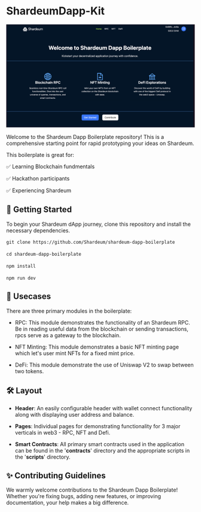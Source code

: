 # ShardeumDapp-Kit

![Homepage](/homepage.png)

Welcome to the Shardeum Dapp Boilerplate repository! This is a comprehensive starting point for rapid prototyping your ideas on Shardeum.

This boilerplate is great for:

✅ Learning Blockchain fundmentals

✅ Hackathon participants

✅ Experiencing Shardeum

## 🚀 Getting Started

To begin your Shardeum dApp journey, clone this repository and install the necessary dependencies.

```
git clone https://github.com/Shardeum/shardeum-dapp-boilerplate

cd shardeum-dapp-boilerplate

npm install

npm run dev
```

## 📖 Usecases

There are three primary modules in the boilerplate:

- RPC: This module demonstrates the functionality of an Shardeum RPC. Be in reading useful data from the blockchain or sending transactions, rpcs serve as a gateway to the blockchain.

- NFT Minting: This module demonstrates a basic NFT minting page which let's user mint NFTs for a fixed mint price.

- DeFi: This module demonstrate the use of Uniswap V2 to swap between two tokens.

## 🛠️ Layout

- **Header**: An easily configurable header with wallet connect functionality along with displaying user address and balance.

- **Pages**: Individual pages for demonstrating functionality for 3 major verticals in web3 - RPC, NFT and Defi.

- **Smart Contracts**: All primary smart contracts used in the application can be found in the '**contracts**' directory and the appropriate scripts in the '**scripts**' directory.

## ✨ Contributing Guidelines

We warmly welcome contributions to the Shardeum Dapp Boilerplate! Whether you're fixing bugs, adding new features, or improving documentation, your help makes a big difference.
